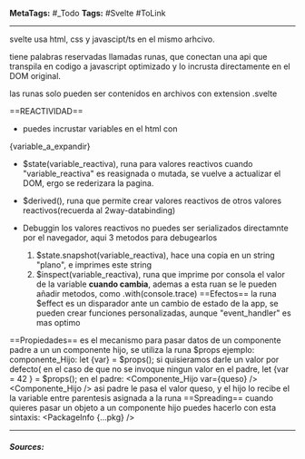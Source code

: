 **MetaTags:** #_Todo
**Tags:** #Svelte #ToLink 
- - -

svelte usa html, css y javascipt/ts en el mismo arhcivo.

tiene palabras reservadas llamadas runas, que conectan una api que transpila en codigo 
a javascript optimizado y lo incrusta directamente en el DOM original.  

las runas solo pueden ser contenidos en archivos con extension .svelte

==REACTIVIDAD==
- puedes incrustar variables en el html con 
<p>{variable_a_expandir}</p>

- $state(variable_reactiva), runa para valores reactivos cuando "variable_reactiva" es reasignada o mutada,
se vuelve a actualizar el DOM, ergo se rederizara la pagina.

- $derived(), runa que permite crear valores reactivos de otros valores reactivos(recuerda al 2way-databinding)

- Debuggin los valores reactivos no puedes ser serializados directamnte por el navegador, aqui 3 metodos para debugearlos
  1) $state.snapshot(variable_reactiva), hace una copia en un string "plano", e imprimes este string
  2) $inspect(variable_reactiva), runa que imprime por consola el valor de la variable **cuando cambia**,
  ademas a esta ruan se le pueden añadir metodos, como .with(console.trace)
==Efectos==
la runa $effect es un disparador ante un cambio de estado de la app, se pueden crear funciones personalizadas,
aunque "event_handler" es mas optimo

==Propiedades==
es el mecanismo para pasar datos de un componente padre a un un  componente hijo, se utiliza la runa $props
ejemplo:
componente_Hijo:
let {var} = $props();  si quisieramos darle un valor por defecto( en el caso de que no se invoque ningun valor en el padre,
let {var = 42 } = $props();
en el padre:
<Componente_Hijo var={queso} />
<Componente_Hijo  />
asi padre le pasa el valor queso, y el hijo lo recibe el la variable entre parentesis asignada a la runa
==Spreading==
cuando quieres pasar un objeto a un componente hijo puedes hacerlo con esta sintaxis:
<PackageInfo {...pkg} />


- - - 
#### ***Sources:***
